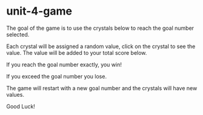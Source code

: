# unit-4-game
The goal of the game is to use the crystals below to reach the goal number selected.

Each crystal will be assigned a random value, click on the crystal to see the value. The value will be added to your total score below.

If you reach the goal number exactly, you win!

If you exceed the goal number you lose.

The game will restart with a new goal number and the crystals will have new values.

Good Luck!
